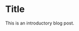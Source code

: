 
Title
====================================================================================================    

This is an introductory blog post.

